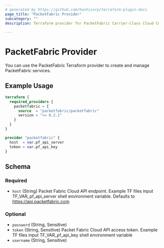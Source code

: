 ```yaml
---
# generated by https://github.com/hashicorp/terraform-plugin-docs
page_title: "PacketFabric Provider"
subcategory: ""
description: Terraform provider for PacketFabric Carrier-Class Cloud Connectivity (https://packetfabric.com/)
  
---
```


# PacketFabric Provider

You can use the PacketFabric Terraform provider to create and manage PacketFabric services. 

## Example Usage

```terraform
terraform {
  required_providers {
    packetfabric = {
      source  = "packetfabric/packetfabric"
      version = ">= 0.2.1"
    }
  }
}

provider "packetfabric" {
  host  = var.pf_api_server
  token = var.pf_api_key
}
```

<!-- schema generated by tfplugindocs -->
## Schema

### Required

- `host` (String) Packet Fabric Cloud API endpoint. Example TF files input TF_VAR_pf_api_server shell environment variable. Defaults to https://api.packetfabric.com

### Optional

- `password` (String, Sensitive)
- `token` (String, Sensitive) Packet Fabric Cloud API access token. Example TF files input TF_VAR_pf_api_key shell environment variable
- `username` (String, Sensitive)

